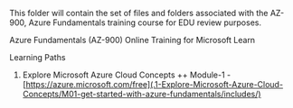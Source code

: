 This folder will contain the set of files and folders associated with the AZ-900, Azure Fundamentals training course for EDU review purposes.

Azure Fundamentals (AZ-900) Online Training for Microsoft Learn

Learning Paths

1) Explore Microsoft Azure Cloud Concepts
++ Module-1 - [https://azure.microsoft.com/free](.1-Explore-Microsoft-Azure-Cloud-Concepts/M01-get-started-with-azure-fundamentals/includes/)

